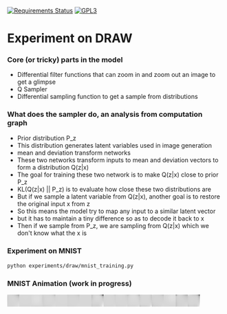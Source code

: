 [![Requirements Status](https://requires.io/github/uaca/deepy-draw/requirements.svg?branch=master)](https://requires.io/github/uaca/deepy-draw/requirements/?branch=master)
[![GPL3](https://img.shields.io/badge/license-GPL3-blue.svg)](https://github.com/uaca/deepy-draw/blob/master/LICENSE)

# Experiment on DRAW

### Core (or tricky) parts in the model

- Differential filter functions that can zoom in and zoom out an image to get a glimpse
- Q Sampler
 - Differential sampling function to get a sample from distributions

### What does the sampler do, an analysis from computation graph

- Prior distribution P_z
 - This distribution generates latent variables used in image generation
- mean and deviation transform networks
 - These two networks transform inputs to mean and deviation vectors to form a distribution Q(z|x)
 - The goal for training these two network is to make Q(z|x) close to prior P_z
  - KL(Q(z|x) || P_z) is to evaluate how close these two distributions are
- But if we sample a latent variable from Q(z|x), another goal is to restore the original input x from z
 - So this means the model try to map any input to a similar latent vector
 - but it has to maintain a tiny difference so as to decode it back to x
- Then if we sample from P_z, we are sampling from Q(z|x) which we don't know what the x is


### Experiment on MNIST

```bash
python experiments/draw/mnist_training.py
```

### MNIST Animation (work in progress)

![](https://github.com/uaca/deepy-draw/raw/master/plots/mnist-animation.gif)
